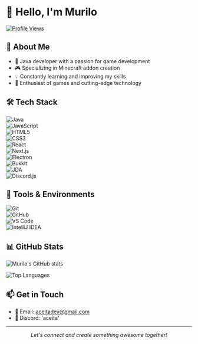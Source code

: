 # 👋 Hello, I'm Murilo

[![Profile Views](https://komarev.com/ghpvc/?username=aceitadev&color=blueviolet&style=flat-square&label=Profile+Views)](https://github.com/aceitadev)

## 👤 About Me

- 🚀 Java developer with a passion for game development  
- 🎮 Specializing in Minecraft addon creation  
- 💡 Constantly learning and improving my skills  
- 🌟 Enthusiast of games and cutting-edge technology  

## 🛠️ Tech Stack  

![Java](https://img.shields.io/badge/Java-%23ED8B00.svg?style=for-the-badge&logo=java&logoColor=white)  
![JavaScript](https://img.shields.io/badge/JavaScript-%23F7DF1E.svg?style=for-the-badge&logo=javascript&logoColor=black)  
![HTML5](https://img.shields.io/badge/HTML5-%23E34F26.svg?style=for-the-badge&logo=html5&logoColor=white)  
![CSS3](https://img.shields.io/badge/CSS3-%231572B6.svg?style=for-the-badge&logo=css3&logoColor=white)  
![React](https://img.shields.io/badge/React-%2320232a.svg?style=for-the-badge&logo=react&logoColor=%2361DAFB)  
![Next.js](https://img.shields.io/badge/Next.js-%23000000.svg?style=for-the-badge&logo=next.js&logoColor=white)  
![Electron](https://img.shields.io/badge/Electron-%2320232a.svg?style=for-the-badge&logo=electron&logoColor=%2361DAFB)  
![Bukkit](https://img.shields.io/badge/Bukkit-%232B2B2B.svg?style=for-the-badge&logo=data:image/png;base64,<base64_encoded_icon>&logoColor=white)  
![JDA](https://img.shields.io/badge/JDA-%23007ACC.svg?style=for-the-badge&logoColor=white)  
![Discord.js](https://img.shields.io/badge/Discord.js-%232C2F33.svg?style=for-the-badge&logo=discord&logoColor=blue)  

## 🔧 Tools & Environments  

![Git](https://img.shields.io/badge/Git-%23F05033.svg?style=for-the-badge&logo=git&logoColor=white)  
![GitHub](https://img.shields.io/badge/GitHub-%23121011.svg?style=for-the-badge&logo=github&logoColor=white)  
![VS Code](https://img.shields.io/badge/VS%20Code-%23007ACC.svg?style=for-the-badge&logo=visual-studio-code&logoColor=white)  
![IntelliJ IDEA](https://img.shields.io/badge/IntelliJ%20IDEA-%23000000.svg?style=for-the-badge&logo=intellij-idea&logoColor=white)  

## 📊 GitHub Stats  

<p align="start">
  <img src="https://github-readme-stats.vercel.app/api?username=aceitadev&show_icons=true&theme=radical" alt="Murilo's GitHub stats" />
</p>

<p align="start">
  <img src="https://github-readme-stats.vercel.app/api/top-langs/?username=aceitadev&layout=compact&theme=radical" alt="Top Languages" />
</p>

## 📫 Get in Touch  

- 📧 Email: aceitadev@gmail.com  
- 💬 Discord: 'aceita'  
---

<p align="center">
  <i>Let's connect and create something awesome together!</i>
</p>